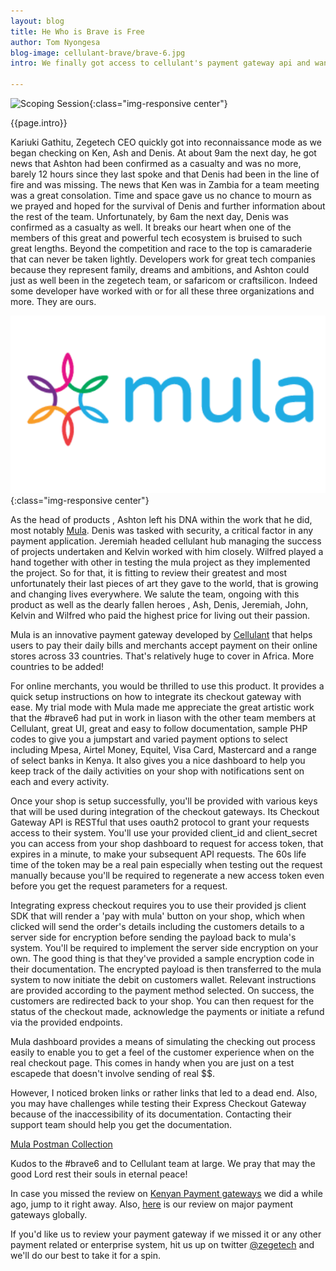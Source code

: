 ```yaml
---
layout: blog
title: He Who is Brave is Free
author: Tom Nyongesa
blog-image: cellulant-brave/brave-6.jpg
intro: We finally got access to cellulant's payment gateway api and wanted to write something about it. Why does it get its own blog post you might ask. Well... because we want to honor the team that gave us this product. The **#brave6** Around the time of the research, Our CEO had been having conversation with Ken Njoroge (Cellulant CEO) as well as Ashon Kuria (Head of products) as we did the research on the Kenya payment gateway ecosystem that was launched on the 14th of January 2019. As interesting as they were, we had then agreed to take things forward and review their product. That response and go ahead came barely 2 hours before the terror attack descended on Riverside. 

---
```

![Scoping Session](/assets/images/blog/{{page.blog-image}}){:class="img-responsive center"}

{{page.intro}}

Kariuki Gathitu, Zegetech CEO quickly got into reconnaissance mode as we began checking on Ken, Ash and Denis. At about 9am the next day, he got news that Ashton had been confirmed as a casualty and was no more, barely 12 hours since they last spoke and that Denis had been in the line of fire and was missing. The news that Ken was in Zambia for a team meeting was a great consolation. Time and space gave us no chance to mourn as we  prayed and hoped for the survival of Denis and further information about the rest of the team. Unfortunately, by 6am the next day, Denis was confirmed as a casualty as well. It breaks our heart when one of the members of this great and powerful tech ecosystem is bruised to such great lengths. Beyond the competition and race to the top is camaraderie that can never be taken lightly. Developers work for great tech companies because they represent family, dreams and ambitions, and Ashton could just as well been in the zegetech team, or safaricom or craftsilicon. Indeed some developer have worked with or for all these three organizations and more. They are ours. 

![Mula](/assets/images/blog/cellulant-brave/mula1.png){:class="img-responsive center"}

As the head of products , Ashton left his DNA within the work that he did, most notably [Mula](https://shops.mula.africa/site/). Denis was tasked with security, a critical factor in any payment application. Jeremiah headed cellulant hub managing the success of projects undertaken and Kelvin worked with him closely. Wilfred played a hand together with other in testing the mula project as they implemented the project. So for that, it is fitting to review their greatest and most unfortunately their last pieces of art they gave to the world, that is growing and changing lives everywhere. We salute the team, ongoing with this product as well as the dearly fallen heroes , Ash, Denis, Jeremiah, John, Kelvin and Wilfred who paid the highest price for living out their passion. 

Mula is an innovative payment gateway developed by [Cellulant](https://www.cellulant.com/) that helps users to pay their daily bills and merchants accept payment on their online stores across 33 countries. That's relatively huge to cover in Africa. More countries to be added! 

For online merchants, you would be thrilled to use this product. It provides a quick setup instructions on how to integrate its checkout gateway with ease. My trial mode with Mula made me appreciate the great artistic work that the #brave6 had put in work in liason with the other team members at Cellulant, great UI, great and easy to follow documentation, sample PHP codes to give you a jumpstart and varied payment options to select including Mpesa, Airtel Money, Equitel, Visa Card, Mastercard and a range of select banks in Kenya. It also gives you a nice dashboard to help you keep track of the daily activities on your shop with notifications sent on each and every activity. 

Once your shop is setup successfully, you'll be provided with various keys that will be used during integration of the checkout gateways. Its Checkout Gateway API is RESTful that uses oauth2 protocol to grant your requests access to their system. You'll use your provided client_id and client_secret you can access from your shop dashboard to request for access token, that expires in a minute, to make your subsequent API requests. The 60s life time of the token may be a real pain especially when testing out the request manually because you'll be required to regenerate a new access token even before you get the request parameters for a request. 

Integrating express checkout requires you to use their provided js client SDK that will render a 'pay with mula' button on your shop, which when clicked will send the order's details including the customers details to a server side for encryption before sending the payload back to mula's system. You'll be required to implement the server side encryption on your own. The good thing is that they've provided a sample encryption code in their documentation. The encrypted payload is then transferred to the mula system to now initiate the debit on customers wallet. Relevant instructions are provided according to the payment method selected. On success, the customers are redirected back to your shop. You can then request for the status of the checkout made, acknowledge the payments or initiate a refund via the provided endpoints.

Mula dashboard provides a means of simulating the checking out process easily to enable you to get a feel of the customer experience when on the real checkout page. This comes in handy when you are just on a test escapede that doesn't involve sending of real $$. 

However, I noticed broken links or rather links that led to a dead end. Also, you may have challenges while testing their Express Checkout Gateway because of the inaccessibility of its documentation. Contacting their support team should help you get the documentation.

[Mula Postman Collection](https://documenter.getpostman.com/view/1238477/RztivWYY)

Kudos to the #brave6 and to Cellulant team at large. We pray that may the good Lord rest their souls in eternal peace! 

In case you missed the review on [Kenyan Payment gateways](2019-01-14-payment-gateways-Kenya.md) we did a while ago, jump to it right away. Also, [here](2019-01-22-payment-gateways-global.md) is our review on major payment gateways globally.

If you'd like us to review your payment gateway if we missed it or any other payment related or enterprise system, hit us up on twitter [@zegetech](https://twitter.com/zegetech) and we'll do our best to take it for a spin.